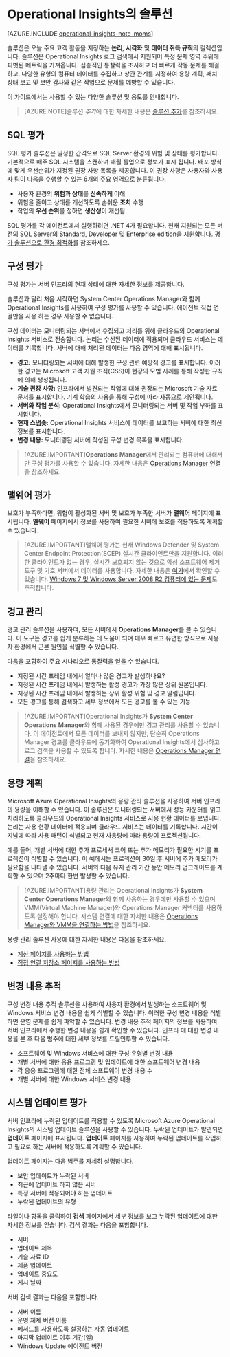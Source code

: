 <properties
	pageTitle="Operational Insights 솔루션"
	description="Operational Insights는 IT 관리자가 온-프레미스 및 클라우드 환경 전반을 심층적으로 파악할 수 있게 해주는 분석 서비스입니다. 실시간 및 과거 컴퓨터 데이터를 조작하여 사용자 지정 통찰력을 신속하게 개발할 수 있게 해주며 데이터 분석을 위해 Microsoft와 커뮤니티에서 개발한 패턴을 제공합니다."
	services="operational-insights"
	documentationCenter="n/a"
	authors="bandersmsft"
	manager="jwhit"
	editor=""/>

<tags
	ms.service="operational-insights"
	ms.workload="operational-insights"
	ms.tgt_pltfrm="NA"
	ms.devlang="NA"
	ms.topic="article"
	ms.date="05/20/2015"
	ms.author="alfran"/>

# Operational Insights의 솔루션

[AZURE.INCLUDE [operational-insights-note-moms](../../includes/operational-insights-note-moms.md)]

솔루션은 오늘 주요 고객 활동을 지정하는 **논리**, **시각화** 및 **데이터 취득 규칙**의 컬렉션입니다. 솔루션은 Operational Insights 로그 검색에서 지원되어 특정 문제 영역 주위에 피벗된 메트릭을 가져옵니다. 심층적인 통찰력을 조사하고 더 빠르게 작동 문제를 해결하고, 다양한 유형의 컴퓨터 데이터를 수집하고 상관 관계를 지정하여 용량 계획, 패치 상태 보고 및 보안 감사와 같은 작업으로 문제를 예방할 수 있습니다.

이 가이드에서는 사용할 수 있는 다양한 솔루션 및 용도를 안내합니다.

>[AZURE.NOTE]솔루션 *추가*에 대한 자세한 내용은 [솔루션 추가](operational-insights-add-solution.md)를 참조하세요.

## SQL 평가

SQL 평가 솔루션은 일정한 간격으로 SQL Server 환경의 위험 및 상태를 평가합니다. 기본적으로 매주 SQL 시스템을 스캔하며 매월 롤업으로 정보가 표시 됩니다. 배포 방식에 맞게 우선순위가 지정된 권장 사항 목록을 제공합니다. 이 권장 사항은 사용자와 사용자 팀이 다음을 수행할 수 있는 6개의 주요 영역으로 분류됩니다.

- 사용자 환경의 **위험과 상태**를 **신속하게** 이해
- 위험을 줄이고 상태를 개선하도록 손쉬운 **조치** 수행
- 작업의 **우선 순위**를 정하면 **생산성**이 개선됨

SQL 평가를 각 에이전트에서 실행하려면 .NET 4가 필요합니다. 현재 지원되는 모든 버전의 SQL Server의 Standard, Developer 및 Enterprise edition을 지원합니다. [평가 솔루션으로 환경 최적화](operational-insights-assessment.md)를 참조하세요.


## 구성 평가

구성 평가는 서버 인프라의 현재 상태에 대한 자세한 정보를 제공합니다.

솔루션과 달리 처음 시작하면 System Center Operations Manager와 함께 Operational Insights를 사용하여 구성 평가를 사용할 수 있습니다. 에이전트 직접 연결만을 사용 하는 경우 사용할 수 없습니다.

구성 데이터는 모니터링되는 서버에서 수집되고 처리를 위해 클라우드의 Operational Insights 서비스로 전송합니다. 논리는 수신된 데이터에 적용되며 클라우드 서비스는 데이터를 기록합니다. 서버에 대해 처리된 데이터는 다음 영역에 대해 표시됩니다.

- **경고:** 모니터링되는 서버에 대해 발생한 구성 관련 예방적 경고를 표시합니다. 이러한 경고는 Microsoft 고객 지원 조직(CSS)이 현장의 모범 사례를 통해 작성한 규칙에 의해 생성됩니다.
- **기술 권장 사항:** 인프라에서 발견되는 작업에 대해 권장되는 Microsoft 기술 자료 문서를 표시합니다. 기계 학습의 사용을 통해 구성에 따라 자동으로 제안됩니다.
- **서버와 작업 분석:** Operational Insights에서 모니터링되는 서버 및 작업 부하를 표시합니다.
- **현재 스냅숏:** Operational Insights 서비스에 데이터를 보고하는 서버에 대한 최신 정보를 표시합니다.
- **변경 내용:** 모니터링된 서버에 작성된 구성 변경 목록을 표시합니다.

> [AZURE.IMPORTANT]**Operations Manager**에서 관리되는 컴퓨터에 대해서만 구성 평가를 사용할 수 있습니다. 자세한 내용은 [Operations Manager 연결](operational-insights-connect-scom.md)을 참조하세요.


## 맬웨어 평가
보호가 부족하다면, 위협이 활성화된 서버 및 보호가 부족한 서버가 **맬웨어** 페이지에 표시됩니다. **멜웨어** 페이지에서 정보를 사용하여 필요한 서버에 보호를 적용하도록 계획할 수 있습니다.

> [AZURE.IMPORTANT]맬웨어 평가는 현재 Windows Defender 및 System Center Endpoint Protection(SCEP) 실시간 클라이언트만을 지원합니다. 이러한 클라이언트가 없는 경우, 실시간 보호되지 않는 것으로 악성 소프트웨어 제거 도구 및 기호 서버에서 데이터를 사용합니다. 자세한 내용은 [여기](http://feedback.azure.com/forums/267889-azure-operational-insights/suggestions/6519202-support-other-antivirus-products-in-malware-assess)에서 확인할 수 있습니다. [Windows 7 및 Windows Server 2008 R2 컴퓨터에 있는 문제](http://feedback.azure.com/forums/267889-azure-operational-insights/suggestions/6519211-windows-server-2008-r2-sp1-servers-are-shown-as-n)도 추적합니다.





## 경고 관리

경고 관리 솔루션을 사용하여, 모든 서버에서 **Operations Manager**를 볼 수 있습니다. 이 도구는 경고를 쉽게 분류하는 데 도움이 되며 매우 빠르고 유연한 방식으로 사용자 환경에서 근본 원인을 식별할 수 있습니다.

다음을 포함하여 주요 시나리오로 통찰력을 얻을 수 있습니다.

- 지정된 시간 프레임 내에서 얼마나 많은 경고가 발생하나요?
- 지정된 시간 프레임 내에서 발생하는 활성 경고가 가장 많은 상위 원본입니다.
- 지정된 시간 프레임 내에서 발생하는 상위 활성 위험 및 경고 알림입니다.
- 모든 경고를 통해 검색하고 세부 정보에서 모든 경고를 볼 수 있는 기능

> [AZURE.IMPORTANT]Operational Insights가 **System Center Operations Manager**와 함께 사용된 경우에만 경고 관리를 사용할 수 있습니다. 이 에이전트에서 모든 데이터를 보내지 않지만, 단순히 Operations Manager 경고를 클라우드에 동기화하여 Operational Insights에서 심사하고 로그 검색을 사용할 수 있도록 합니다. 자세한 내용은 [Operations Manager 연결](operational-insights-connect-scom.md)을 참조하세요.


## 용량 계획

Microsoft Azure Operational Insights의 용량 관리 솔루션을 사용하여 서버 인프라의 용량을 이해할 수 있습니다. 이 솔루션은 모니터링되는 서버에서 성능 카운터를 읽고 처리하도록 클라우드의 Operational Insights 서비스로 사용 현황 데이터를 보냅니다. 논리는 사용 현황 데이터에 적용되며 클라우드 서비스는 데이터를 기록합니다. 시간이 지남에 따라 사용 패턴이 식별되고 현재 사용량에 따라 용량이 프로젝션됩니다.

예를 들어, 개별 서버에 대한 추가 프로세서 코어 또는 추가 메모리가 필요한 시기를 프로젝션이 식별할 수 있습니다. 이 예에서는 프로젝션이 30일 후 서버에 추가 메모리가 필요함을 나타낼 수 있습니다. 서버의 다음 유지 관리 기간 동안 메모리 업그레이드를 계획할 수 있으며 2주마다 한번 발생할 수 있습니다.

>[AZURE.IMPORTANT]용량 관리는 Operational Insights가 **System Center Operations Manager**와 함께 사용하는 경우에만 사용할 수 있으며 VMM(Virtual Machine Manager)와 Operations Manager 커넥터를 사용하도록 설정해야 합니다. 시스템 연결에 대한 자세한 내용은 [Operations Manager와 VMM을 연결하는 방법](https://technet.microsoft.com/library/hh882396.aspx)을 참조하세요.

용량 관리 솔루션 사용에 대한 자세한 내용은 다음을 참조하세요.

- [계산 페이지를 사용하는 방법](operational-insights-capacity/#compute-page)
- [직접 연결 저장소 페이지를 사용하는 방법](operational-insights-capacity/#direct-attached-storage-page)


## 변경 내용 추적

구성 변경 내용 추적 솔루션을 사용하여 사용자 환경에서 발생하는 소프트웨어 및 Windows 서비스 변경 내용을 쉽게 식별할 수 있습니다. 이러한 구성 변경 내용을 식별하면 운영 문제를 쉽게 파악할 수 있습니다. 변경 내용 추적 페이지의 정보를 사용하여 서버 인프라에서 수행한 변경 내용을 쉽게 확인할 수 있습니다. 인프라 에 대한 변경 내용을 본 후 다음 범주에 대한 세부 정보를 드릴인투할 수 있습니다.

- 소프트웨어 및 Windows 서비스에 대한 구성 유형별 변경 내용
- 개별 서버에 대한 응용 프로그램 및 업데이트에 대한 소프트웨어 변경 내용
- 각 응용 프로그램에 대한 전체 소프트웨어 변경 내용 수
- 개별 서버에 대한 Windows 서비스 변경 내용


## 시스템 업데이트 평가

서버 인프라에 누락된 업데이트를 적용할 수 있도록 Microsoft Azure Operational Insights의 시스템 업데이트 솔루션을 사용할 수 있습니다. 누락된 업데이트가 발견되면 **업데이트** 페이지에 표시됩니다. **업데이트** 페이지를 사용하여 누락된 업데이트를 작업하고 필요로 하는 서버에 적용하도록 계획할 수 있습니다.

업데이트 페이지는 다음 범주를 자세히 설명합니다.

- 보안 업데이트가 누락된 서버
- 최근에 업데이트 하지 않은 서버
- 특정 서버에 적용되어야 하는 업데이트
- 누락된 업데이트의 유형

타일이나 항목을 클릭하여 **검색** 페이지에서 세부 정보를 보고 누락된 업데이트에 대한 자세한 정보를 얻습니다. 검색 결과는 다음을 포함합니다.

- 서버
- 업데이트 제목
- 기술 자료 ID
- 제품 업데이트
- 업데이트 중요도
- 게시 날짜

서버 검색 결과는 다음을 포함합니다.

- 서버 이름
- 운영 체제 버전 이름
- 메서드를 사용하도록 설정하는 자동 업데이트
- 마지막 업데이트 이후 기간(일)
- Windows Update 에이전트 버전
 

<!---HONumber=58_postMigration-->